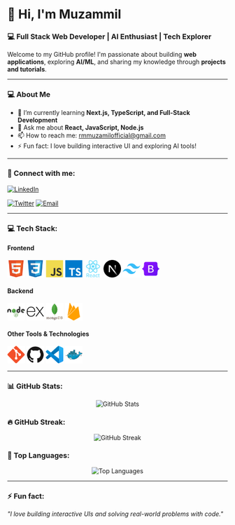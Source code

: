 # 👋 Hi, I'm Muzammil  

### 💻 Full Stack Web Developer | AI Enthusiast | Tech Explorer  

Welcome to my GitHub profile! I'm passionate about building **web applications**, exploring **AI/ML**, and sharing my knowledge through **projects and tutorials**.  

---
### 💻 About Me
- 🌱 I’m currently learning **Next.js, TypeScript, and Full-Stack Development**
- 💬 Ask me about **React, JavaScript, Node.js**
- 📫 How to reach me: [rmmuzamilofficial@gmail.com](mailto:rmmuzamilofficial@gmail.com)
- ⚡ Fun fact: I love building interactive UI and exploring AI tools!

---

### 🔗 Connect with me:
<p align="left">
<a href="https://www.linkedin.com/in/rm-muzammil-65b953276" target="_blank">
  <img align="center" src="https://raw.githubusercontent.com/rahuldkjain/github-profile-readme-generator/master/src/images/icons/Social/linked-in-alt.svg" alt="LinkedIn" height="30" width="40" />
</a>

<a href="https://twitter.com/your-twitter" target="blank"><img align="center" src="https://raw.githubusercontent.com/rahuldkjain/github-profile-readme-generator/master/src/images/icons/Social/twitter.svg" alt="Twitter" height="30" width="40" /></a>
<a href="mailto:your-email@gmail.com" target="blank"><img align="center" src="https://cdn-icons-png.flaticon.com/512/732/732200.png" alt="Email" height="30" width="40" /></a>
</p>

---

### 💻 Tech Stack:

#### **Frontend**
<p align="left">
<img src="https://raw.githubusercontent.com/devicons/devicon/master/icons/html5/html5-original.svg" width="40" height="40"/>
<img src="https://raw.githubusercontent.com/devicons/devicon/master/icons/css3/css3-original.svg" width="40" height="40"/>
<img src="https://raw.githubusercontent.com/devicons/devicon/master/icons/javascript/javascript-original.svg" width="40" height="40"/>
<img src="https://raw.githubusercontent.com/devicons/devicon/master/icons/typescript/typescript-original.svg" width="40" height="40"/>
<img src="https://raw.githubusercontent.com/devicons/devicon/master/icons/react/react-original-wordmark.svg" width="40" height="40"/>
<img src="https://raw.githubusercontent.com/devicons/devicon/master/icons/nextjs/nextjs-original.svg" width="40" height="40"/>
<img src="https://raw.githubusercontent.com/devicons/devicon/master/icons/tailwindcss/tailwindcss-plain.svg" width="40" height="40"/>
<img src="https://raw.githubusercontent.com/devicons/devicon/master/icons/bootstrap/bootstrap-original.svg" width="40" height="40"/>
</p>

#### **Backend**
<p align="left">
<img src="https://raw.githubusercontent.com/devicons/devicon/master/icons/nodejs/nodejs-original-wordmark.svg" width="40" height="40"/>
<img src="https://raw.githubusercontent.com/devicons/devicon/master/icons/express/express-original.svg" width="40" height="40"/>
<img src="https://raw.githubusercontent.com/devicons/devicon/master/icons/mongodb/mongodb-original-wordmark.svg" width="40" height="40"/>
<img src="https://raw.githubusercontent.com/devicons/devicon/master/icons/firebase/firebase-plain.svg" width="40" height="40"/>
</p>

#### **Other Tools & Technologies**
<p align="left">
<img src="https://raw.githubusercontent.com/devicons/devicon/master/icons/git/git-original.svg" width="40" height="40"/>
<img src="https://raw.githubusercontent.com/devicons/devicon/master/icons/github/github-original.svg" width="40" height="40"/>
<img src="https://raw.githubusercontent.com/devicons/devicon/master/icons/vscode/vscode-original.svg" width="40" height="40"/>
<img src="https://raw.githubusercontent.com/devicons/devicon/master/icons/docker/docker-original.svg" width="40" height="40"/>
</p>

---

### 📊 GitHub Stats:
<p align="center">
  <img src="https://github-readme-stats.vercel.app/api?username=rm-muzamil&show_icons=true&theme=radical" alt="GitHub Stats" />
</p>

### 🔥 GitHub Streak:
<p align="center">
  <img src="https://github-readme-streak-stats.herokuapp.com/?user=rm-muzamil&theme=radical" alt="GitHub Streak" />
</p>

### 📂 Top Languages:
<p align="center">
  <img src="https://github-readme-stats.vercel.app/api/top-langs/?username=rm-muzamil&layout=compact&theme=radical" alt="Top Languages" />
</p>

---

### ⚡ Fun fact:
_"I love building interactive UIs and solving real-world problems with code."_

